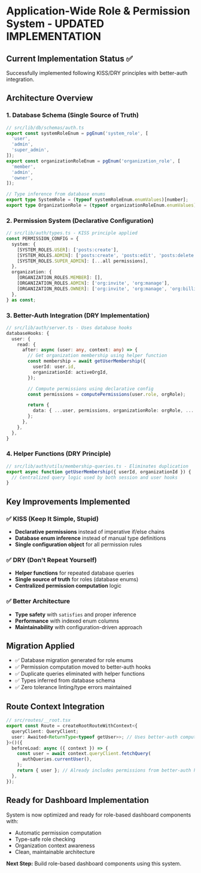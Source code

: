 # Application-Wide Role & Permission System - UPDATED IMPLEMENTATION

## Current Implementation Status ✅

Successfully implemented following KISS/DRY principles with better-auth integration.

## Architecture Overview

### 1. Database Schema (Single Source of Truth)

```typescript
// src/lib/db/schemas/auth.ts
export const systemRoleEnum = pgEnum('system_role', [
  'user',
  'admin',
  'super_admin',
]);
export const organizationRoleEnum = pgEnum('organization_role', [
  'member',
  'admin',
  'owner',
]);

// Type inference from database enums
export type SystemRole = (typeof systemRoleEnum.enumValues)[number];
export type OrganizationRole = (typeof organizationRoleEnum.enumValues)[number];
```

### 2. Permission System (Declarative Configuration)

```typescript
// src/lib/auth/types.ts - KISS principle applied
const PERMISSION_CONFIG = {
  system: {
    [SYSTEM_ROLES.USER]: ['posts:create'],
    [SYSTEM_ROLES.ADMIN]: ['posts:create', 'posts:edit', 'posts:delete', 'posts:moderate', 'users:view', 'users:edit', 'admin:access'],
    [SYSTEM_ROLES.SUPER_ADMIN]: [...all permissions],
  },
  organization: {
    [ORGANIZATION_ROLES.MEMBER]: [],
    [ORGANIZATION_ROLES.ADMIN]: ['org:invite', 'org:manage'],
    [ORGANIZATION_ROLES.OWNER]: ['org:invite', 'org:manage', 'org:billing', 'org:delete'],
  },
} as const;
```

### 3. Better-Auth Integration (DRY Implementation)

```typescript
// src/lib/auth/server.ts - Uses database hooks
databaseHooks: {
  user: {
    read: {
      after: async (user: any, context: any) => {
        // Get organization membership using helper function
        const membership = await getUserMembership({
          userId: user.id,
          organizationId: activeOrgId,
        });

        // Compute permissions using declarative config
        const permissions = computePermissions(user.role, orgRole);

        return {
          data: { ...user, permissions, organizationRole: orgRole, ... }
        };
      },
    },
  },
}
```

### 4. Helper Functions (DRY Principle)

```typescript
// src/lib/auth/utils/membership-queries.ts - Eliminates duplication
export async function getUserMembership({ userId, organizationId }) {
  // Centralized query logic used by both session and user hooks
}
```

## Key Improvements Implemented

### ✅ KISS (Keep It Simple, Stupid)

- **Declarative permissions** instead of imperative if/else chains
- **Database enum inference** instead of manual type definitions
- **Single configuration object** for all permission rules

### ✅ DRY (Don't Repeat Yourself)

- **Helper functions** for repeated database queries
- **Single source of truth** for roles (database enums)
- **Centralized permission computation** logic

### ✅ Better Architecture

- **Type safety** with `satisfies` and proper inference
- **Performance** with indexed enum columns
- **Maintainability** with configuration-driven approach

## Migration Applied

- ✅ Database migration generated for role enums
- ✅ Permission computation moved to better-auth hooks
- ✅ Duplicate queries eliminated with helper functions
- ✅ Types inferred from database schema
- ✅ Zero tolerance linting/type errors maintained

## Route Context Integration

```typescript
// src/routes/__root.tsx
export const Route = createRootRouteWithContext<{
  queryClient: QueryClient;
  user: Awaited<ReturnType<typeof getUser>>; // Uses better-auth computed user
}>()({
  beforeLoad: async ({ context }) => {
    const user = await context.queryClient.fetchQuery(
      authQueries.currentUser(),
    );
    return { user }; // Already includes permissions from better-auth hook
  },
});
```

## Ready for Dashboard Implementation

System is now optimized and ready for role-based dashboard components with:

- Automatic permission computation
- Type-safe role checking
- Organization context awareness
- Clean, maintainable architecture

**Next Step:** Build role-based dashboard components using this system.

